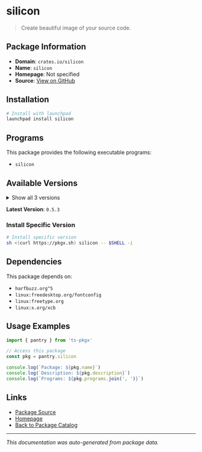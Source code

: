 # silicon

> Create beautiful image of your source code.

## Package Information

- **Domain**: `crates.io/silicon`
- **Name**: `silicon`
- **Homepage**: Not specified
- **Source**: [View on GitHub](https://github.com/pkgxdev/pantry/tree/main/projects/crates.io/silicon/package.yml)

## Installation

```bash
# Install with launchpad
launchpad install silicon
```

## Programs

This package provides the following executable programs:

- `silicon`

## Available Versions

<details>
<summary>Show all 3 versions</summary>

- `0.5.3`, `0.5.2`, `0.5.1`

</details>

**Latest Version**: `0.5.3`

### Install Specific Version

```bash
# Install specific version
sh <(curl https://pkgx.sh) silicon -- $SHELL -i
```

## Dependencies

This package depends on:

- `harfbuzz.org^5`
- `linux:freedesktop.org/fontconfig`
- `linux:freetype.org`
- `linux:x.org/xcb`

## Usage Examples

```typescript
import { pantry } from 'ts-pkgx'

// Access this package
const pkg = pantry.silicon

console.log(`Package: ${pkg.name}`)
console.log(`Description: ${pkg.description}`)
console.log(`Programs: ${pkg.programs.join(', ')}`)
```

## Links

- [Package Source](https://github.com/pkgxdev/pantry/tree/main/projects/crates.io/silicon/package.yml)
- [Homepage](#)
- [Back to Package Catalog](../../package-catalog.md)

---

*This documentation was auto-generated from package data.*
